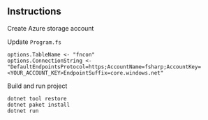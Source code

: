 ## Instructions

Create Azure storage account

Update `Program.fs`

    options.TableName <- "fncon"
    options.ConnectionString <- "DefaultEndpointsProtocol=https;AccountName=fsharp;AccountKey=<YOUR_ACCOUNT_KEY>EndpointSuffix=core.windows.net"
 
Build and run project

    dotnet tool restore
    dotnet paket install
    dotnet run
